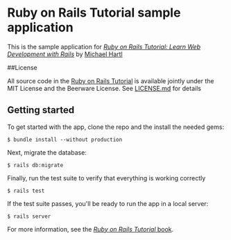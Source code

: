 # Ruby on Rails Tutorial sample application 

This is the sample application for
[*Ruby on Rails Tutorial:
Learn Web Development with Rails*](http://www.railstutorial.org/)
by [Michael Hartl](http://www.michaelhartl.com)

##License

All source code in the [Ruby on Rails Tutorial](http://railstutorial.org/)
is available jointly under the MIT License and the Beerware License. See
[LICENSE.md](LICENSE.md) for details

## Getting started

To get started with the app, clone the repo and the install the needed gems:
```
$ bundle install --without production
```

Next, migrate the database:

```
$ rails db:migrate
```

Finally, run the test suite to verify that everything is working correctly

```
$ rails test
```

If the test suite passes, you'll be ready to run the app in a local server:

```
$ rails server
```

For more information, see the
[*Ruby on Rails Tutorial* book](http://www.railstutorial.com/book).